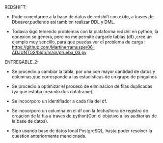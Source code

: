 REDSHIFT: 
- Pude conectarme a la base de datos de redshift con exito, a traves de Dbeaver,pudiendo asi tambien realizar DDL y DML.

- Todavia sigo teniendo problemas con la plataforma redshit en python, la conexion se genera, pero no me permite cargarle tablas (df) ,cree un ejemplo muy sencillo, para que puedas ver el problema de carga : https://github.com/Martinerramuspe/06-ADJUNTOS/blob/main/prueba_03.py





ENTREGABLE_2: 
- Se procedio a cambiar la tabla, por una con mayor cantidad de datos y columnas,que corresponde a las estadisticas de un grupo de pinguinos

- Se procedio a optimizar el proceso de eliminacion de filas duplicadas (ya que estaba creando dos dataframe).

- Se incoorporo un identifiador a cada fila del df.

- Se incoorporo un columna en el df con la fecha/hora de registro de creacion de la fila a traves de python(Con el objetivo a las auditorias de la base de datos).

- Sigo usando base de datos local PostgreSQL. hasta poder resolver la cuestion anteriormente mencionada.
